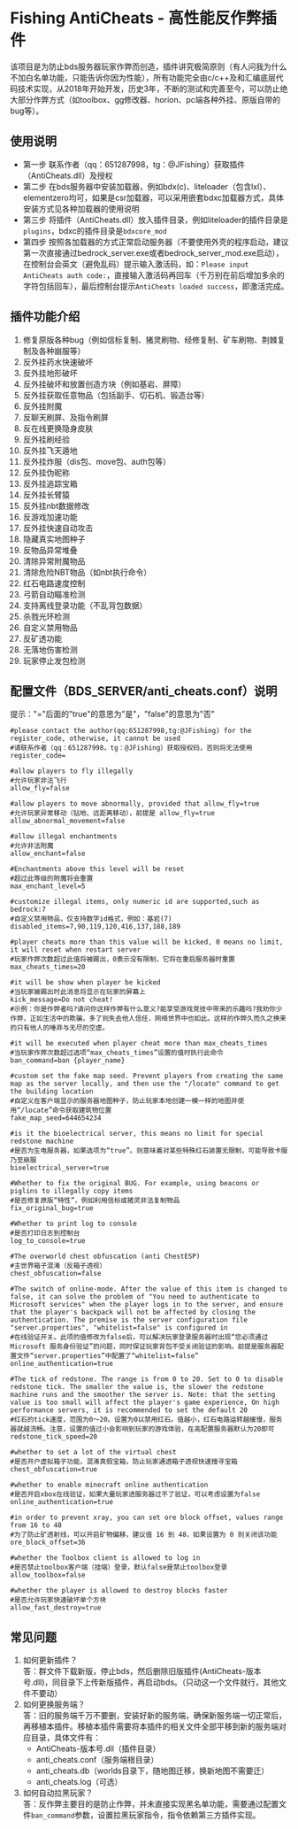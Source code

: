 # Fishing AntiCheats - 高性能反作弊插件
 该项目是为防止bds服务器玩家作弊而创造，插件讲究极简原则（有人问我为什么不加白名单功能，只能告诉你因为性能），所有功能完全由c/c++及和汇编底层代码技术实现，从2018年开始开发，历史3年，不断的测试和完善至今，可以防止绝大部分作弊方式（如toolbox、gg修改器、horion、pc端各种外挂、原版自带的bug等）。

## 使用说明
* 第一步
联系作者（qq：651287998，tg：@JFishing）获取插件（AntiCheats.dll）及授权
* 第二步
在bds服务器中安装加载器，例如bdx(c)、liteloader（包含lxl）、elementzero均可，如果是csr加载器，可以采用嵌套bdxc加载器方式，具体安装方式见各种加载器的使用说明
* 第三步
将插件（AntiCheats.dll）放入插件目录，例如liteloader的插件目录是`plugins`，bdxc的插件目录是`bdxcore_mod`
* 第四步
按照各加载器的方式正常启动服务器（不要使用外壳的程序启动，建议第一次直接通过bedrock_server.exe或者bedrock_server_mod.exe启动），在控制台会英文（避免乱码）提示输入激活码，如：`Please input AntiCheats auth code:`，直接输入激活码再回车（千万别在前后增加多余的字符包括回车），最后控制台提示`AntiCheats loaded success`，即激活完成。

## 插件功能介绍
1. 修复原版各种bug（例如信标复制、猪灵刷物、经修复制、矿车刷物、荆棘复制及各种崩服等）
2. 反外挂药水快速破坏
3. 反外挂地形破坏
4. 反外挂破坏和放置创造方块（例如基岩、屏障）
5. 反外挂获取任意物品（包括副手、切石机、锻造台等）
6. 反外挂附魔
7. 反聊天刷屏、及指令刷屏
8. 反在线更换隐身皮肤
9. 反外挂刷经验
10. 反外挂飞天遁地
11. 反外挂炸服（dis包、move包、auth包等）
12. 反外挂伪昵称
13. 反外挂追踪宝箱
14. 反外挂长臂猿
15. 反外挂nbt数据修改
16. 反游戏加速功能
17. 反外挂快速自动攻击
18. 隐藏真实地图种子
19. 反物品异常堆叠
20. 清除异常附魔物品
21. 清除危险NBT物品（如nbt执行命令）
22. 红石电路速度控制
23. 弓箭自动瞄准检测
24. 支持离线登录功能（不乱背包数据）
25. 杀戮光环检测
26. 自定义禁用物品
27. 反矿透功能
28. 无落地伤害检测
29. 玩家停止发包检测

## 配置文件（BDS_SERVER/anti_cheats.conf）说明
提示："="后面的"true"的意思为"是"，"false"的意思为"否"
```
#please contact the author(qq:651287998,tg:@JFishing) for the register_code, otherwise, it cannot be used
#请联系作者（qq：651287998，tg：@JFishing）获取授权码，否则将无法使用
register_code=

#allow players to fly illegally
#允许玩家非法飞行
allow_fly=false

#allow players to move abnormally, provided that allow_fly=true
#允许玩家异常移动（钻地、远距离移动），前提是 allow_fly=true
allow_abnormal_movement=false

#allow illegal enchantments
#允许非法附魔
allow_enchant=false

#Enchantments above this level will be reset
#超过此等级的附魔将会重置
max_enchant_level=5

#customize illegal items, only numeric id are supported,such as bedrock:7
#自定义禁用物品，仅支持数字id格式，例如：基岩(7)
disabled_items=7,90,119,120,416,137,188,189

#player cheats more than this value will be kicked, 0 means no limit, it will reset when restart server
#玩家作弊次数超过此值将被踢出，0表示没有限制，它将在重启服务器时重置
max_cheats_times=20

#it will be show when player be kicked
#当玩家被踢出时此消息将显示在玩家的屏幕上
kick_message=Do not cheat!
#示例：你是作弊者吗?请问你这样作弊有什么意义?能享受游戏竞技中带来的乐趣吗?我劝你少作弊，正如生活中的欺骗，多了则失去他人信任，网络世界中也如此。这样的作弊久而久之换来的只有他人的唾弃与无尽的空虚。

#it will be executed when player cheat more than max_cheats_times
#当玩家作弊次数超过选项“max_cheats_times”设置的值时执行此命令
ban_command=ban {player_name}

#custom set the fake map seed. Prevent players from creating the same map as the server locally, and then use the "/locate" command to get the building location
#自定义在客户端显示的服务器地图种子，防止玩家本地创建一模一样的地图并使用“/locate”命令获取建筑物位置
fake_map_seed=644654234

#is it the bioelectrical server, this means no limit for special redstone machine
#是否为生电服务器，如果选项为“true”。则意味着对某些特殊红石装置无限制，可能导致卡服乃至崩服
bioelectrical_server=true

#Whether to fix the original BUG. For example, using beacons or piglins to illegally copy items
#是否修复原版“特性”，例如利用信标或猪灵非法复制物品
fix_original_bug=true

#Whether to print log to console
#是否打印日志到控制台
log_to_console=true

#The overworld chest obfuscation (anti ChestESP)
#主世界箱子混淆（反箱子透视）
chest_obfuscation=false

#The switch of online-mode. After the value of this item is changed to false, it can solve the problem of "You need to authenticate to Microsoft services" when the player logs in to the server, and ensure that the player's backpack will not be affected by closing the authentication. The premise is the server configuration file "server.properties", "whitelist=false" is configured in
#在线验证开关。此项的值修改为false后，可以解决玩家登录服务器时出现“您必须通过 Microsoft 服务身份验证”的问题，同时保证玩家背包不受关闭验证的影响。前提是服务器配置文件“server.properties”中配置了“whitelist=false”
online_authentication=true

#The tick of redstone. The range is from 0 to 20. Set to 0 to disable redstone tick. The smaller the value is, the slower the redstone machine runs and the smoother the server is. Note: that the setting value is too small will affect the player's game experience, On high performance servers, it is recommended to set the default 20
#红石的tick速度，范围为0～20。设置为0以禁用红石。值越小，红石电路运转越缓慢，服务器就越流畅。注意，设置的值过小会影响到玩家的游戏体验，在高配置服务器默认为20即可
redstone_tick_speed=20

#whether to set a lot of the virtual chest
#是否开户虚拟箱子功能，混淆真假宝箱，防止玩家通透箱子透视快速搜寻宝箱
chest_obfuscation=true

#whether to enable minecraft online authentication
#是否开启xbox在线验证，如果大量玩家进服务器过不了验证，可以考虑设置为false
online_authentication=true

#in order to prevent xray, you can set ore block offset, values range from 16 to 48
#为了防止矿透射线，可以开启矿物偏移，建议值 16 到 48，如果设置为 0 则关闭该功能
ore_block_offset=36

#whether the Toolbox client is allowed to log in
#是否禁止toolbox客户端（挂端）登录，默认false是禁止toolbox登录
allow_toolbox=false

#whether the player is allowed to destroy blocks faster
#是否允许玩家快速破坏单个方块
allow_fast_destroy=true
```

## 常见问题  
1. 如何更新插件？  
答：群文件下载新版，停止bds，然后删除旧版插件(AntiCheats-版本号.dll)，同目录下上传新版插件，再启动bds。（只动这一个文件就行，其他文件不要动）
2. 如何更换服务端？  
答：旧的服务端千万不要删，安装好新的服务端，确保新服务端一切正常后，再移植本插件。移植本插件需要将本插件的相关文件全部平移到新的服务端对应目录，具体文件有：
   * AntiCheats-版本号.dll（插件目录）
   * anti_cheats.conf（服务端根目录）
   * anti_cheats.db（worlds目录下，随地图迁移，换新地图不需要迁）
   * anti_cheats.log（可选）
3. 如何自动拉黑玩家？   
答：反作弊主要目的是防止作弊，并未直接实现黑名单功能，需要通过配置文件`ban_command`参数，设置拉黑玩家指令，指令依赖第三方插件实现。
